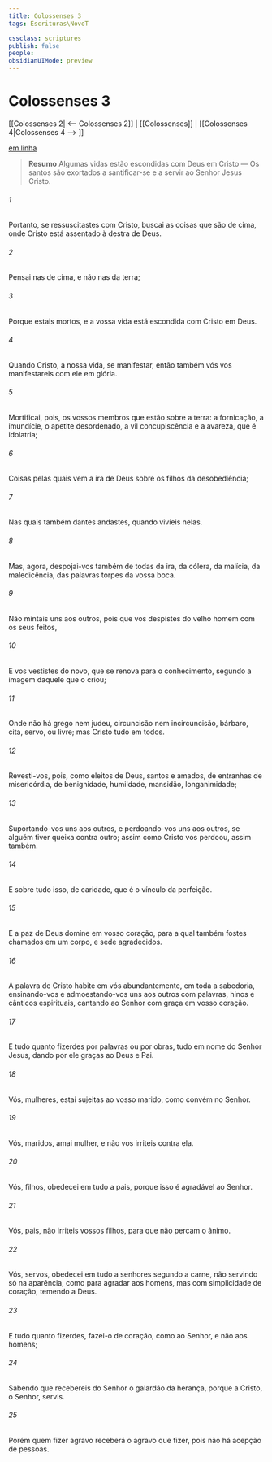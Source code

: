 ```yaml
---
title: Colossenses 3
tags: Escrituras\NovoT

cssclass: scriptures
publish: false
people:
obsidianUIMode: preview
---
```


# Colossenses 3
[[Colossenses 2| <-- Colossenses 2]] | [[Colossenses]] | [[Colossenses 4|Colossenses 4 --> ]]

[em linha](https://churchofjesuschrist.org/study/scriptures/nt/col/3?lang=por)

> __Resumo__
Algumas vidas estão escondidas com Deus em Cristo — Os santos são exortados a santificar-se e a servir ao Senhor Jesus Cristo.

###### 1 
Portanto, se  ressuscitastes com Cristo, buscai as coisas que são de cima, onde Cristo está assentado à destra de Deus.

###### 2 
Pensai nas  de cima, e não nas  da terra;

###### 3 
Porque  estais mortos, e a vossa vida está escondida com Cristo em Deus.

###### 4 
Quando Cristo,  a nossa vida, se manifestar, então também vós vos manifestareis com ele em glória.

###### 5 
Mortificai, pois, os vossos membros que estão sobre a terra: a fornicação, a imundície, o apetite desordenado, a vil concupiscência e a avareza, que é idolatria;

###### 6 
Coisas pelas quais vem a ira de Deus sobre os filhos da desobediência;

###### 7 
Nas quais também dantes andastes, quando vivíeis nelas.

###### 8 
Mas, agora, despojai-vos também de todas  da ira, da cólera, da malícia, da maledicência, das palavras torpes da vossa boca.

###### 9 
Não mintais uns aos outros, pois que  vos despistes do velho homem com os seus feitos,

###### 10 
E vos vestistes do novo, que se renova para o conhecimento, segundo a imagem daquele que o criou;

###### 11 
Onde não há grego nem judeu, circuncisão nem incircuncisão, bárbaro, cita, servo, ou livre; mas Cristo  tudo em todos.

###### 12 
Revesti-vos, pois, como eleitos de Deus, santos e amados, de entranhas de misericórdia, de benignidade, humildade, mansidão, longanimidade;

###### 13 
Suportando-vos uns aos outros, e perdoando-vos uns aos outros, se alguém tiver queixa contra outro; assim como Cristo vos perdoou, assim  também.

###### 14 
E sobre tudo isso,  de caridade, que é o vínculo da perfeição.

###### 15 
E a paz de Deus domine em vosso coração, para a qual também fostes chamados em um corpo, e sede agradecidos.

###### 16 
A palavra de Cristo habite em vós abundantemente, em toda a sabedoria, ensinando-vos e admoestando-vos uns aos outros com palavras, hinos e cânticos espirituais, cantando ao Senhor com graça em vosso coração.

###### 17 
E tudo quanto fizerdes por palavras ou por obras,  tudo em nome do Senhor Jesus, dando por ele graças ao Deus e Pai.

###### 18 
Vós, mulheres, estai sujeitas ao vosso marido, como convém no Senhor.

###### 19 
Vós, maridos, amai  mulher, e não vos irriteis contra ela.

###### 20 
Vós, filhos, obedecei em tudo a  pais, porque isso é agradável ao Senhor.

###### 21 
Vós, pais, não irriteis vossos filhos, para que não percam o ânimo.

###### 22 
Vós, servos, obedecei em tudo a  senhores segundo a carne, não servindo só na aparência, como para agradar aos homens, mas com simplicidade de coração, temendo a Deus.

###### 23 
E tudo quanto fizerdes, fazei-o de coração, como ao Senhor, e não aos homens;

###### 24 
Sabendo que recebereis do Senhor o galardão da herança, porque a Cristo, o Senhor, servis.

###### 25 
Porém quem fizer agravo receberá o agravo que fizer, pois não há acepção de pessoas.

